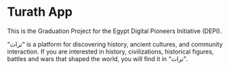 # Turath App

This is the Graduation Project for the Egypt Digital Pioneers Initiative (DEPI).

<p dir="ltr">“تراث” is a platform for discovering history, ancient cultures, and community interaction. If you are interested in history, civilizations, historical figures, battles and wars that shaped the world, you will find it in “تراث”.</p>
